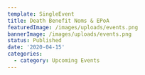 ```yaml
---
template: SingleEvent
title: Death Benefit Noms & EPoA
featuredImage: /images/uploads/events.png
bannerImage: /images/uploads/events.png
status: Published
date: '2020-04-15'
categories:
  - category: Upcoming Events
---
```

